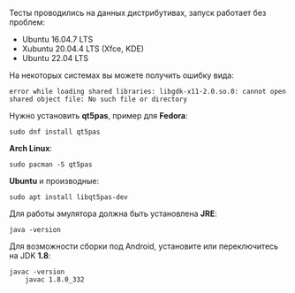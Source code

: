 Тесты проводились на данных дистрибутивах, запуск работает без проблем:

- Ubuntu 16.04.7 LTS
- Xubuntu 20.04.4 LTS (Xfce, KDE)
- Ubuntu 22.04 LTS

На некоторых системах вы можете получить ошибку вида:

```
error while loading shared libraries: libgdk-x11-2.0.so.0: cannot open shared object file: No such file or directory
```

Нужно установить **qt5pas**, пример для **Fedora**:

```
sudo dnf install qt5pas
```

**Arch Linux**:

```
sudo pacman -S qt5pas
```

**Ubuntu** и производные:

```
sudo apt install libqt5pas-dev
```

Для работы эмулятора должна быть установлена **JRE**:

```
java -version
```

Для возможности сборки под Android, установите или переключитесь на JDK **1.8**:

```
javac -version
    javac 1.8.0_332
```
